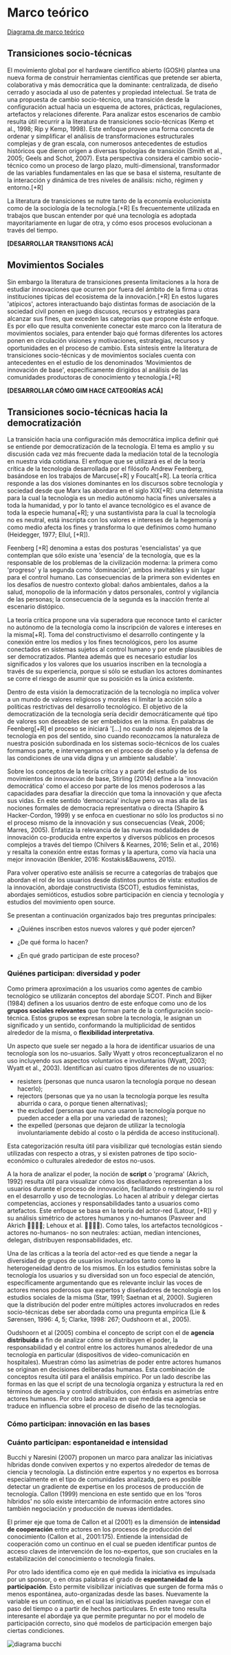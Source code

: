 # Marco teórico

[Diagrama de marco teórico](https://docs.google.com/drawings/d/1hCUp3uIgbGgu9CnA-7CCFo7fYiUk8OCh55d-oFYO4UU/edit?usp=sharing)

## Transiciones socio-técnicas
El movimiento global por el hardware científico abierto (GOSH) plantea una nueva forma de construir herramientas científicas que pretende ser abierta, colaborativa y más democrática que la dominante: centralizada, de diseño cerrado y asociada al uso de patentes y propiedad intelectual. 
Se trata de una propuesta de cambio socio-técnico, una transición desde la configuración actual hacia un esquema de actores, prácticas, regulaciones, artefactos y relaciones diferente. 
Para analizar estos escenarios de cambio resulta útil recurrir a la literatura de transiciones socio-técnicas (Kemp et al., 1998; Rip y Kemp, 1998). 
Este enfoque provee una forma concreta de ordenar y simplificar el análisis de transformaciones estructurales complejas y de gran escala, con numerosos antecedentes de estudios históricos que dieron origen a diversas tipologías de transición (Smith et al., 2005; Geels and Schot, 2007). 
Esta perspectiva considera el cambio socio-técnico como un proceso de largo plazo, multi-dimensional, transformador de las variables fundamentales en las que se basa el sistema, resultante de la interacción y dinámica de tres niveles de análisis: nicho, régimen y entorno.[+R] 

La literatura de transiciones se nutre tanto de la economía evolucionista como de la sociología de la tecnología.[+R] 
Es frecuentemente utilizada en trabajos que buscan entender por qué una tecnología es adoptada mayoritariamente en lugar de otra, y cómo esos procesos evolucionan a través del tiempo. 

**[DESARROLLAR TRANSITIONS ACÁ]**

## Movimientos Sociales
Sin embargo la literatura de transiciones presenta limitaciones a la hora de estudiar innovaciones que ocurren por fuera del ámbito de la firma u otras instituciones típicas del ecosistema de la innovación.[+R] 
En estos lugares 'atípicos', actores interactuando bajo distintas formas de asociación de la sociedad civil ponen en juego discusos, recursos y estrategias para alcanzar sus fines, que exceden las categorías que propone éste enfoque. 
Es por ello que resulta conveniente conectar este marco con la literatura de movimientos sociales, para entender bajo qué formas diferentes los actores ponen en circulación visiones y motivaciones, estrategias, recursos y oportunidades en el proceso de cambio. 
Esta síntesis entre la literatura de transiciones socio-técnicas y de movimientos sociales cuenta con antecedentes en el estudio de los denominados 'Movimientos de innovación de base', específicamente dirigidos al análisis de las comunidades productoras de conocimiento y tecnología.[+R]

**[DESARROLLAR CÓMO GIM HACE CATEGORÍAS ACÁ]**

## Transiciones socio-técnicas hacia la democratización
La transición hacia una configuración más democrática implica definir qué se entiende por democratización de la tecnología. 
El tema es amplio y su discusión cada vez más frecuente dada la mediación total de la tecnología en nuestra vida cotidiana. 
El enfoque que se utilizará es el de la teoría crítica de la tecnología desarrollada por el filósofo Andrew Feenberg, basándose en los trabajos de Marcuse[+R] y Foucalt[+R].
La teoría crítica responde a las dos visiones dominantes en los discursos sobre tecnología y sociedad desde que Marx las abordara en el siglo XIX[+R]: una determinista para la cual la tecnología es un medio autónomo hacia fines universales a toda la humanidad, y por lo tanto el avance tecnológico es el avance de toda la especie humana[+R]; y una sustantivista para la cual la tecnología no es neutral, está inscripta con los valores e intereses de la hegemonía y como medio afecta los fines y transforma lo que definimos como humano (Heidegger, 1977; Ellul, [+R]).

Feenberg [+R] denomina a estas dos posturas 'esencialistas' ya que contemplan que sólo existe una 'esencia' de la tecnología, que es la responsable de los problemas de la civilización moderna: la primera como 'progreso' y la segunda como 'dominación', ambos inevitables y sin lugar para el control humano.
Las consecuencias de la primera son evidentes en los desafíos de nuestro contexto global: daños ambientales, daños a la salud, monopolio de la información y datos personales, control y vigilancia de las personas; la consecuencia de la segunda es la inacción frente al escenario distópico.

La teoría critíca propone una vía superadora que reconoce tanto el carácter no autónomo de la tecnología como la inscripción de valores e intereses en la misma[+R]. 
Toma del constructivismo el desarrollo contingente y la conexión entre los medios y los fines tecnológicos, pero los asume conectados en sistemas sujetos al control humano y por ende plausibles de ser democratizados.
Plantea además que es necesario estudiar los significados y los valores que los usuarios inscriben en la tecnología a través de su experiencia, porque si sólo se estudian los actores dominantes se corre el riesgo de asumir que su posición es la única existente.

Dentro de esta visión la democratización de la tecnología no implica volver a un mundo de valores religiosos y morales ni limitar la acción sólo a políticas restrictivas del desarrollo tecnológico.
El objetivo de la democratización de la tecnología sería decidir democráticamente qué tipo de valores son deseables de ser embebidos en la misma. En palabras de Feenberg[+R] el proceso se iniciará '[...] no cuando nos alejemos de la tecnología en pos del sentido, sino cuando reconozcamos la naturaleza de nuestra posición subordinada en los sistemas socio-técnicos de los cuales formamos parte, e intervengamos en el proceso de diseño y la defensa de las condiciones de una vida digna y un ambiente saludable'.

Sobre los conceptos de la teoría crítica y a partir del estudio de los movimientos de innovación de base, Stirling (2014) define a la 'innovación democrática' como el acceso por parte de los menos poderosos a las capacidades para desafiar la dirección que toma la innovación y que afecta sus vidas. En este sentido ‘democracia’ incluye pero va mas alla de las nociones formales de democracia representativa o directa (Shapiro & Hacker-Cordon, 1999) y se enfoca en cuestionar no sólo los productos si no el proceso mismo de la innovación y sus consecuencias (Veak, 2006; Marres, 2005). Enfatiza la relevancia de las nuevas modalidades de innovación co-producida entre expertos y diversos públicos en procesos complejos a través del tiempo (Chilvers & Kearnes, 2016; Selin et al., 2016) y resalta la conexión entre estas formas y la apertura, como vía hacia una mejor innovación (Benkler, 2016: Kostakis&Bauwens, 2015).

Para volver operativo este análisis se recurre a categorías de trabajos que abordan el rol de los usuarios desde distintos puntos de vista: estudios de la innovación, abordaje constructivista (SCOT), estudios feministas, abordajes semióticos, estudios sobre participación en ciencia y tecnología y estudios del movimiento open source. 

Se presentan a continuación organizados bajo tres preguntas principales:

- ¿Quiénes inscriben estos nuevos valores y qué poder ejercen?

- ¿De qué forma lo hacen?

- ¿En qué grado participan de este proceso?


### Quiénes participan: diversidad y poder

Como primera aproximación a los usuarios como agentes de cambio tecnológico se utilizarán conceptos del abordaje SCOT. 
Pinch and Bijker (1984) definen a los usuarios dentro de este enfoque como uno de los **grupos sociales relevantes** que forman parte de la configuración socio-técnica. 
Estos grupos se expresan sobre la tecnología, le asignan un significado y un sentido, conformando la multiplicidad de sentidos alrededor de la misma, o **flexibilidad interpretativa**.

Un aspecto que suele ser negado a la hora de identificar usuarios de una tecnología son los no-usuarios. Sally Wyatt y otros reconceptualizaron el no uso incluyendo sus aspectos voluntarios e involuntarios (Wyatt, 2003; Wyatt et al., 2003). Identifican así cuatro tipos diferentes de no usuarios: 

- resisters (personas que nunca usaron la tecnología porque no desean hacerlo); 
- rejectors (personas que ya no usan la tecnología porque les resulta aburrida o cara, o porque tienen alternativas); 
- the excluded (personas que nunca usaron la tecnología porque no pueden acceder a ella por una variedad de razones); 
- the expelled (personas que dejaron de utilizar la tecnología involuntariamente debido al costo o la pérdida de acceso institucional).

Esta categorización resulta útil para visibilizar qué tecnologías están siendo utilizadas con respecto a otras, y si existen patrones de tipo socio-económico o culturales alrededor de estos no-usos.

A la hora de analizar el poder, la noción de **script** o 'programa' (Akrich, 1992) resulta útil para visualizar cómo los diseñadores representan a los usuarios durante el proceso de innovación, facilitando o restringiendo su rol en el desarrollo y uso de tecnologías. 
Lo hacen al atribuir y delegar ciertas competencias, acciones y responsabilidades tanto a usuarios como artefactos. 
Este enfoque se basa en la teoría del actor-red (Latour, [+R]) y su análisis simétrico de actores humanos y no-humanos (Pasveer and Akrich ; Lehoux et al. ). 
Como tales, los artefactos tecnológicos -actores no-humanos- no son neutrales: actúan, median intenciones, delegan, distribuyen responsabilidades, etc.  

Una de las críticas a la teoría del actor-red es que tiende a negar la diversidad de grupos de usuarios involucrados tanto como la heterogeneidad dentro de los mismos.
En los estudios feministas sobre la tecnología los usuarios y su diversidad son un foco especial de atención, específicamente argumentando que es relevante incluir las voces de actores menos poderosos que expertos y diseñadores de tecnología en los estudios sociales de la misma (Star, 1991; Saetnan et al, 2000). 
Sugieren que la distribución del poder entre múltiples actores involucrados en redes socio-técnicas debe ser abordada como una pregunta empírica (Lie & Sørensen, 1996: 4, 5; Clarke, 1998: 267; Oudshoorn et al., 2005).

Oudshoorn et al (2005) combina el concepto de script con el de **agencia distribuida** a fin de analizar cómo se distribuyen el poder, la responsabilidad y el control entre los actores humanos alrededor de una tecnología en particular (dispositivos de video-comunicación en hospitales). 
Muestran cómo las asímetrias de poder entre actores humanos se originan en decisiones deliberadas humanas.
Esta combinación de conceptos resulta útil para el análisis empírico.
Por un lado describe las formas en las que el script de una tecnología organiza y estructura la red en términos de agencia y control distribuidos, con énfasis en asimetrías entre actores humanos. 
Por otro lado analiza en qué medida esa agencia se traduce en influencia sobre el proceso de diseño de las tecnologías.

### Cómo participan: innovación en las bases

### Cuánto participan: espontaneidad e intensidad

Bucchi y Naresini (2007) proponen un marco para analizar las iniciativas híbridas donde conviven expertos y no expertos alrededor de temas de ciencia y tecnología.
La distinción entre expertos y no expertos es borrosa especialmente en el tipo de comunidades analizada, pero es posible detectar un gradiente de expertise en los procesos de producción de tecnología.
Callon (1999) menciona en este sentido que en los 'foros híbridos' no sólo existe intercambio de información entre actores sino también negociación y producción de nuevas identidades.

El primer eje que toma de Callon et al (2001) es la dimensión de **intensidad de cooperación** entre actores en los procesos de producción del conocimiento (Callon et al., 2001:175). 
Entiende la intensidad de cooperación como un continuo en el cual se pueden identificar puntos de acceso claves de intervención de los no-expertos, que son cruciales en la estabilización del conocimiento o tecnología finales.

Por otro lado identifica como eje en qué medida la iniciativa es impulsada por un sponsor, o en otras palabras el grado de **espontaneidad de la participación**. 
Esto permite visibilizar iniciativas que surgen de forma más o menos espontánea, auto-organizadas desde las bases.
Nuevamente la variable es un continuo, en el cual las iniciativas pueden navegar con el paso del tiempo o a partir de hechos particulares. 
En este tono resulta interesante el abordaje ya que permite preguntar no por el modelo de participación correcto, sino qué modelos de participación emergen bajo ciertas condiciones.

![diagrama bucchi](https://raw.githubusercontent.com/thessaly/phd/master/espaniol/notas_bibliografia/bucchi.png)
